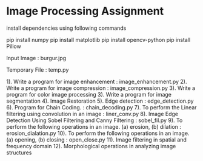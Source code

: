 <h1>Image Processing Assignment</h1>
install dependencies using following commands

pip install numpy
pip install matplotlib
pip install opencv-python
pip install Pillow

Input Image : burgur.jpg

Temporary File : temp.py

1). Write a program for image enhancement : image_enhancement.py
2). Write a program for image compression : image_compression.py
3). Write a program for color image processing
3). Write a program for image segmentation
4). Image Restoration
5). Edge detection : edge_detection.py
6). Program for Chain Coding. : chain_decoding.py
7). To perform the Linear filtering using convolution in an image : liner_conv.py
8). Image Edge Detection Using Sobel Filtering and Canny Filtering : sobel_fil.py
9). To perform the following operations in an image. (a) erosion, (b) dilation : erosion_dialation.py
10). To perform the following operations in an image. (a) opening, (b) closing : open_close.py 
11). Image filtering in spatial and frequency domain
12). Morphological operations in analyzing image structures